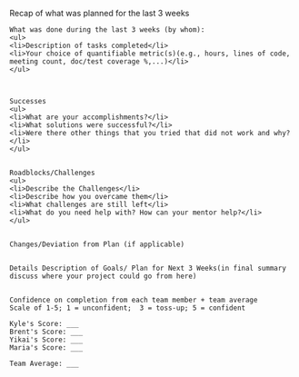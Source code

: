 Recap of what was planned for the last 3 weeks


    What was done during the last 3 weeks (by whom):
    <ul>
    <li>Description of tasks completed</li>
    <li>Your choice of quantifiable metric(s)(e.g., hours, lines of code, meeting count, doc/test coverage %,...)</li>
    </ul>
    
    

    Successes        
    <ul>
    <li>What are your accomplishments?</li>
    <li>What solutions were successful?</li>
    <li>Were there other things that you tried that did not work and why?</li>
    </ul>


    Roadblocks/Challenges
    <ul>
    <li>Describe the Challenges</li>
    <li>Describe how you overcame them</li>
    <li>What challenges are still left</li>
    <li>What do you need help with? How can your mentor help?</li>
    </ul>
    

    Changes/Deviation from Plan (if applicable)


    Details Description of Goals/ Plan for Next 3 Weeks(in final summary discuss where your project could go from here)


    Confidence on completion from each team member + team average
    Scale of 1-5; 1 = unconfident;  3 = toss-up; 5 = confident

    Kyle's Score: ___
    Brent's Score: ___
    Yikai's Score: ___
    Maria's Score: ___

    Team Average: ___
